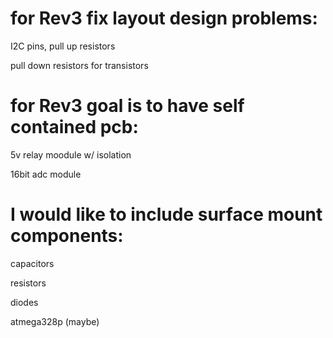 # for Rev3 fix layout design problems:

   I2C pins, pull up resistors
   
   pull down resistors for transistors
  

# for Rev3 goal is to have self contained pcb:

  5v relay moodule w/ isolation
  
  16bit adc module 

# I would like to include surface mount components:

  capacitors
  
  resistors
  
  diodes
  
  atmega328p (maybe)
  
  
